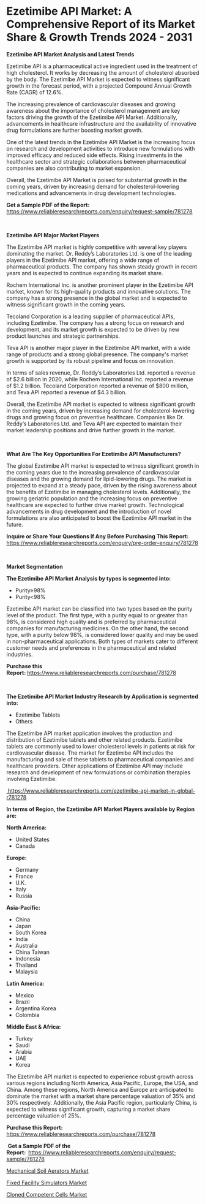 <p><h1>Ezetimibe API Market: A Comprehensive Report of its Market Share & Growth Trends 2024 - 2031</h1></p><p><strong>Ezetimibe API Market Analysis and Latest Trends</strong></p>
<p><p>Ezetimibe API is a pharmaceutical active ingredient used in the treatment of high cholesterol. It works by decreasing the amount of cholesterol absorbed by the body. The Ezetimibe API Market is expected to witness significant growth in the forecast period, with a projected Compound Annual Growth Rate (CAGR) of 12.6%.</p><p>The increasing prevalence of cardiovascular diseases and growing awareness about the importance of cholesterol management are key factors driving the growth of the Ezetimibe API Market. Additionally, advancements in healthcare infrastructure and the availability of innovative drug formulations are further boosting market growth.</p><p>One of the latest trends in the Ezetimibe API Market is the increasing focus on research and development activities to introduce new formulations with improved efficacy and reduced side effects. Rising investments in the healthcare sector and strategic collaborations between pharmaceutical companies are also contributing to market expansion.</p><p>Overall, the Ezetimibe API Market is poised for substantial growth in the coming years, driven by increasing demand for cholesterol-lowering medications and advancements in drug development technologies.</p></p>
<p><strong>Get a Sample PDF of the Report:&nbsp;</strong> <a href="https://www.reliableresearchreports.com/enquiry/request-sample/781278">https://www.reliableresearchreports.com/enquiry/request-sample/781278</a></p>
<p>&nbsp;</p>
<p><strong>Ezetimibe API Major Market Players</strong></p>
<p><p>The Ezetimibe API market is highly competitive with several key players dominating the market. Dr. Reddy’s Laboratories Ltd. is one of the leading players in the Ezetimibe API market, offering a wide range of pharmaceutical products. The company has shown steady growth in recent years and is expected to continue expanding its market share.</p><p>Rochem International Inc. is another prominent player in the Ezetimibe API market, known for its high-quality products and innovative solutions. The company has a strong presence in the global market and is expected to witness significant growth in the coming years.</p><p>Tecoland Corporation is a leading supplier of pharmaceutical APIs, including Ezetimibe. The company has a strong focus on research and development, and its market growth is expected to be driven by new product launches and strategic partnerships.</p><p>Teva API is another major player in the Ezetimibe API market, with a wide range of products and a strong global presence. The company's market growth is supported by its robust pipeline and focus on innovation.</p><p>In terms of sales revenue, Dr. Reddy’s Laboratories Ltd. reported a revenue of $2.6 billion in 2020, while Rochem International Inc. reported a revenue of $1.2 billion. Tecoland Corporation reported a revenue of $800 million, and Teva API reported a revenue of $4.3 billion.</p><p>Overall, the Ezetimibe API market is expected to witness significant growth in the coming years, driven by increasing demand for cholesterol-lowering drugs and growing focus on preventive healthcare. Companies like Dr. Reddy’s Laboratories Ltd. and Teva API are expected to maintain their market leadership positions and drive further growth in the market.</p></p>
<p>&nbsp;</p>
<p><strong>What Are The Key Opportunities For Ezetimibe API Manufacturers?</strong></p>
<p><p>The global Ezetimibe API market is expected to witness significant growth in the coming years due to the increasing prevalence of cardiovascular diseases and the growing demand for lipid-lowering drugs. The market is projected to expand at a steady pace, driven by the rising awareness about the benefits of Ezetimibe in managing cholesterol levels. Additionally, the growing geriatric population and the increasing focus on preventive healthcare are expected to further drive market growth. Technological advancements in drug development and the introduction of novel formulations are also anticipated to boost the Ezetimibe API market in the future.</p></p>
<p><strong>Inquire or Share Your Questions If Any Before Purchasing This Report:</strong> <a href="https://www.reliableresearchreports.com/enquiry/pre-order-enquiry/781278">https://www.reliableresearchreports.com/enquiry/pre-order-enquiry/781278</a></p>
<p>&nbsp;</p>
<p><strong>Market Segmentation</strong></p>
<p><strong>The Ezetimibe API Market Analysis by types is segmented into:</strong></p>
<p><ul><li>Purity≥98%</li><li>Purity<98%</li></ul></p>
<p><p>Ezetimibe API market can be classified into two types based on the purity level of the product. The first type, with a purity equal to or greater than 98%, is considered high quality and is preferred by pharmaceutical companies for manufacturing medicines. On the other hand, the second type, with a purity below 98%, is considered lower quality and may be used in non-pharmaceutical applications. Both types of markets cater to different customer needs and preferences in the pharmaceutical and related industries.</p></p>
<p><strong>Purchase this Report:&nbsp;</strong><a href="https://www.reliableresearchreports.com/purchase/781278">https://www.reliableresearchreports.com/purchase/781278</a></p>
<p>&nbsp;</p>
<p><strong>The Ezetimibe API Market Industry Research by Application is segmented into:</strong></p>
<p><ul><li>Ezetimibe Tablets</li><li>Others</li></ul></p>
<p><p>The Ezetimibe API market application involves the production and distribution of Ezetimibe tablets and other related products. Ezetimibe tablets are commonly used to lower cholesterol levels in patients at risk for cardiovascular disease. The market for Ezetimibe API includes the manufacturing and sale of these tablets to pharmaceutical companies and healthcare providers. Other applications of Ezetimibe API may include research and development of new formulations or combination therapies involving Ezetimibe.</p></p>
<p><a href="https://www.reliableresearchreports.com/ezetimibe-api-market-in-global-r781278">&nbsp;https://www.reliableresearchreports.com/ezetimibe-api-market-in-global-r781278</a></p>
<p><strong>In terms of Region, the Ezetimibe API Market Players available by Region are:</strong></p>
<p>
    <p> <strong> North America: </strong>
        <ul>
            <li>United States</li>
            <li>Canada</li>
        </ul>
        </p> 
    <p> <strong> Europe: </strong>
        <ul>
            <li>Germany</li>
            <li>France</li>
            <li>U.K.</li>
            <li>Italy</li>
            <li>Russia</li>
        </ul>
        </p> 
    <p> <strong> Asia-Pacific: </strong>
        <ul>
            <li>China</li>
            <li>Japan</li>
            <li>South Korea</li>
            <li>India</li>
            <li>Australia</li>
            <li>China Taiwan</li>
            <li>Indonesia</li>
            <li>Thailand</li>
            <li>Malaysia</li>
        </ul>
        </p> 
    <p> <strong> Latin America: </strong>
        <ul>
            <li>Mexico</li>
            <li>Brazil</li>
            <li>Argentina Korea</li>
            <li>Colombia</li>
        </ul>
        </p> 
    <p> <strong> Middle East & Africa: </strong>
        <ul>
            <li>Turkey</li>
            <li>Saudi</li>
            <li>Arabia</li>
            <li>UAE</li>
            <li>Korea</li>
        </ul>
    </p>
    </p>
<p><p>The Ezetimibe API market is expected to experience robust growth across various regions including North America, Asia Pacific, Europe, the USA, and China. Among these regions, North America and Europe are anticipated to dominate the market with a market share percentage valuation of 35% and 30% respectively. Additionally, the Asia Pacific region, particularly China, is expected to witness significant growth, capturing a market share percentage valuation of 25%.</p></p>
<p><strong>Purchase this Report: </strong><a href="https://www.reliableresearchreports.com/purchase/781278">https://www.reliableresearchreports.com/purchase/781278</a></p>
<p>&nbsp;<strong>Get a Sample PDF of the Report:&nbsp;&nbsp;</strong><a href="https://www.reliableresearchreports.com/enquiry/request-sample/781278">https://www.reliableresearchreports.com/enquiry/request-sample/781278</a></p>
<p><strong></strong></p>
<p><p><a href="https://github.com/vimar16th/Market-Research-Report-List-5/blob/main/mechanical-soil-aerators-market.md">Mechanical Soil Aerators Market</a></p><p><a href="https://github.com/luckyshygirl/Market-Research-Report-List-5/blob/main/fixed-facility-simulators-market.md">Fixed Facility Simulators Market</a></p><p><a href="https://view.publitas.com/reportprime-1/exploring-cloned-competent-cells-market-dynamics-global-trends-and-future-growth-prospects-2024-2031-covered-in-171-pages/">Cloned Competent Cells Market</a></p></p>